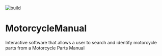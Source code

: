 ![build](https://github.com/DicksHalfwayInnTeam/MotorcycleManual/workflows/.NET/badge.svg)

# MotorcycleManual
Interactive software that allows a user to search and identify motorcycle parts from a Motorcycle Parts Manual
